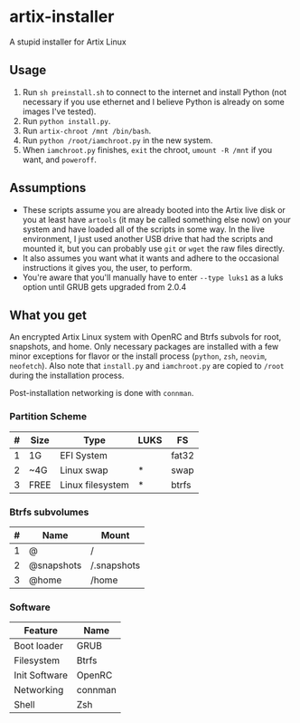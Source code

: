 # artix-installer

A stupid installer for Artix Linux

## Usage

1. Run `sh preinstall.sh` to connect to the internet and install Python (not necessary if you use ethernet and I believe Python is already on some images I've tested).
2. Run `python install.py`.
3. Run `artix-chroot /mnt /bin/bash`.
4. Run `python /root/iamchroot.py` in the new system.
5. When `iamchroot.py` finishes, `exit` the chroot, `umount -R /mnt` if you want, and `poweroff`.

## Assumptions

* These scripts assume you are already booted into the Artix live disk or you at least have `artools` (it may be called something else now) on your system and have loaded all of the scripts in some way. In the live environment, I just used another USB drive that had the scripts and mounted it, but you can probably use `git` or `wget` the raw files directly.
* It also assumes you want what it wants and adhere to the occasional instructions it gives you, the user, to perform.
* You're aware that you'll manually have to enter `--type luks1` as a luks option until GRUB gets upgraded from 2.0.4

## What you get

An encrypted Artix Linux system with OpenRC and Btrfs subvols for root, snapshots, and home. Only necessary packages are installed with a few minor exceptions for flavor or the install process (`python`, `zsh`, `neovim`, `neofetch`). Also note that `install.py` and `iamchroot.py` are copied to `/root` during the installation process.

Post-installation networking is done with `connman`.

### Partition Scheme
\# | Size | Type | LUKS | FS
-|-|-|-|-
1 | 1G | EFI System |  | fat32
2 | ~4G | Linux swap | * | swap
3 | FREE | Linux filesystem | * | btrfs

### Btrfs subvolumes
\# | Name | Mount
-|-|-
1 | @ | /
2 | @snapshots | /.snapshots
3 | @home | /home

### Software
Feature | Name
-|-
Boot loader | GRUB
Filesystem | Btrfs
Init Software | OpenRC
Networking | connman
Shell | Zsh
